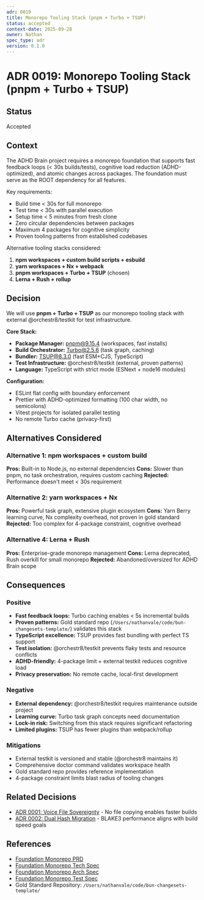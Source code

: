 ```yaml
---
adr: 0019
title: Monorepo Tooling Stack (pnpm + Turbo + TSUP)
status: accepted
context-date: 2025-09-28
owner: Nathan
spec_type: adr
version: 0.1.0
---
```


# ADR 0019: Monorepo Tooling Stack (pnpm + Turbo + TSUP)

## Status

Accepted

## Context

The ADHD Brain project requires a monorepo foundation that supports fast feedback loops (< 30s builds/tests), cognitive load reduction (ADHD-optimized), and atomic changes across packages. The foundation must serve as the ROOT dependency for all features.

Key requirements:
- Build time < 30s for full monorepo
- Test time < 30s with parallel execution
- Setup time < 5 minutes from fresh clone
- Zero circular dependencies between packages
- Maximum 4 packages for cognitive simplicity
- Proven tooling patterns from established codebases

Alternative tooling stacks considered:
1. **npm workspaces + custom build scripts + esbuild**
2. **yarn workspaces + Nx + webpack**
3. **pnpm workspaces + Turbo + TSUP** (chosen)
4. **Lerna + Rush + rollup**

## Decision

We will use **pnpm + Turbo + TSUP** as our monorepo tooling stack with external @orchestr8/testkit for test infrastructure.

**Core Stack:**
- **Package Manager:** pnpm@9.15.4 (workspaces, fast installs)
- **Build Orchestrator:** Turbo@2.5.6 (task graph, caching)
- **Bundler:** TSUP@8.3.0 (fast ESM+CJS, TypeScript)
- **Test Infrastructure:** @orchestr8/testkit (external, proven patterns)
- **Language:** TypeScript with strict mode (ESNext + node16 modules)

**Configuration:**
- ESLint flat config with boundary enforcement
- Prettier with ADHD-optimized formatting (100 char width, no semicolons)
- Vitest projects for isolated parallel testing
- No remote Turbo cache (privacy-first)

## Alternatives Considered

### Alternative 1: npm workspaces + custom build
**Pros:** Built-in to Node.js, no external dependencies
**Cons:** Slower than pnpm, no task orchestration, requires custom caching
**Rejected:** Performance doesn't meet < 30s requirement

### Alternative 2: yarn workspaces + Nx
**Pros:** Powerful task graph, extensive plugin ecosystem
**Cons:** Yarn Berry learning curve, Nx complexity overhead, not proven in gold standard
**Rejected:** Too complex for 4-package constraint, cognitive overhead

### Alternative 4: Lerna + Rush
**Pros:** Enterprise-grade monorepo management
**Cons:** Lerna deprecated, Rush overkill for small monorepo
**Rejected:** Abandoned/oversized for ADHD Brain scope

## Consequences

### Positive
- **Fast feedback loops:** Turbo caching enables < 5s incremental builds
- **Proven patterns:** Gold standard repo (`/Users/nathanvale/code/bun-changesets-template/`) validates this stack
- **TypeScript excellence:** TSUP provides fast bundling with perfect TS support
- **Test isolation:** @orchestr8/testkit prevents flaky tests and resource conflicts
- **ADHD-friendly:** 4-package limit + external testkit reduces cognitive load
- **Privacy preservation:** No remote cache, local-first development

### Negative
- **External dependency:** @orchestr8/testkit requires maintenance outside project
- **Learning curve:** Turbo task graph concepts need documentation
- **Lock-in risk:** Switching from this stack requires significant refactoring
- **Limited plugins:** TSUP has fewer plugins than webpack/rollup

### Mitigations
- External testkit is versioned and stable (@orchestr8 maintains it)
- Comprehensive doctor command validates workspace health
- Gold standard repo provides reference implementation
- 4-package constraint limits blast radius of tooling changes

## Related Decisions
- [ADR 0001: Voice File Sovereignty](./0001-voice-file-sovereignty.md) - No file copying enables faster builds
- [ADR 0002: Dual Hash Migration](./0002-dual-hash-migration.md) - BLAKE3 performance aligns with build speed goals

## References
- [Foundation Monorepo PRD](/Users/nathanvale/code/adhd-brain/docs/cross-cutting/prd-foundation-monorepo.md)
- [Foundation Monorepo Tech Spec](/Users/nathanvale/code/adhd-brain/docs/cross-cutting/spec-foundation-monorepo-tech.md)
- [Foundation Monorepo Arch Spec](/Users/nathanvale/code/adhd-brain/docs/cross-cutting/spec-foundation-monorepo-arch.md)
- [Foundation Monorepo Test Spec](/Users/nathanvale/code/adhd-brain/docs/cross-cutting/spec-foundation-monorepo-test.md)
- Gold Standard Repository: `/Users/nathanvale/code/bun-changesets-template/`